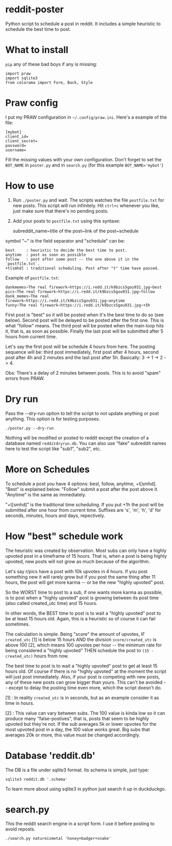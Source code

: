 # reddit-poster
Python script to schedule a post in reddit. It includes a simple heuristic to schedule the best time to post.

# What to install

`pip` any of these bad boys if any is missing:

    import praw
    import sqlite3
    from colorama import Fore, Back, Style

# Praw config

I put my PRAW configuration in `~/.config/praw.ini`. Here's a example of the file:

    [mybot]
    client_id=
    client_secret=
    password=
    username=

Fill the missing values with your own configuration. Don't forget to set the `BOT_NAME`
in `poster.py` and in `search.py` (for this example `BOT_NAME='mybot'`)

# How to use

1) Run `./poster.py` and wait. The scripts watches the file `postfile.txt` for new posts.
This script will run infinitely. Hit `ctrl+c` whenever you like, just make sure that there's
no pending posts.

2) Add your posts to `postfile.txt` using this syntaxe:

    subreddit_name\~title of the post\~link of the post\~schedule

symbol "\~" is the field separator and "schedule" can be:

    best     : heuristic to decide the best time to post.
    anytime  : post as soon as possible
    follow   : post after some post -- the one above it in the `postfile.txt`.
    +t[smhd] : traditional scheduling. Post after "t" time have passed.

Example of `postfile.txt`:

    dankmemes~The real firework~https://i.redd.it/k9bzcs5gou931.jpg~best
    pics~The real firework~https://i.redd.it/k9bzcs5gou931.jpg~follow
    dank_memes~The real firework~https://i.redd.it/k9bzcs5gou931.jpg~anytime
    funny~The real firework~https://i.redd.it/k9bzcs5gou931.jpg~+5h

First post is "best" so it will be posted when it's the best time to do so (see below).
Second post will be delayed to be posted after the first one. This is what "follow" means.
The third post will be posted when the main loop hits it, that is, as soon as possible.
Finally the last post will be submitted after 5 hours from current time.

Let's say the first post will be schedule 4 hours from here. The posting sequence will
be: third post immediately, first post after 4 hours, second post after 4h and 2 minutes and
the last post after 5h. Basically: 3 -> 1 -> 2 -> 4.

Obs: There's a delay of 2 minutes between posts. This is to avoid "spam" errors from PRAW.

# Dry run

Pass the --dry-run option to tell the script to not update anything or post anything. This option
is for testing purposes.

    ./poster.py --dry-run

Nothing will be modified or posted to reddit except the creation of a database named
`redditdryrun.db`. You can also use "fake" subreddit names here to test the script like
"sub1", "sub2", etc.

# More on Schedules

To schedule a post you have 4 options: best, follow, anytime, +t[smhd]. "Best" is explained below.
"Follow" submit a post after the post above it. "Anytime" is the same as immediately.

"+t[smhd]" is the traditional time scheduling. If you put +1h the post will be submitted after
one hour from current time. Suffixes are 's', 'm', 'h', 'd' for seconds, minutes, hours and
days, repectively.

# How "best" schedule work

The heuristic was created by observation. Most subs can only have a highly
upvoted post in a timeframe of 15 hours. That is, when a post is being
highly upvoted, new posts will not grow as much because of the algorithm.

Let's say r/pics have a post with 10k upvotes in 4 hours. If you post something
new it will rarely grow but if you post the same thing after 11 hours, the
post will get more karma -- or be the new "highly upvoted" post.

So the WORST time to post to a sub, if one wants more karma as possible, is
to post when a "highly upvoted" post is growing between its post time (also called created\_utc time)
and 15 hours.

In other words, the BEST time to post is to wait a "highly upvoted" post to be at least 15
hours old. Again, this is a heuristic so of course it can fail sometimes.

The calculation is simple. Being "score" the amount of upvotes, IF `created_utc` [1] is below 15 hours AND
the division `score/created_utc` is above 100 [2], which means 100 upvotes per hour -- the minimum rate for
being considered a "highly upvoted" THEN schedule the post to `(15 - created_utc)` hours from now.

The best time to post is to wait a "highly upvoted" post to get at least 15 hours old. Of course if there
is no "highly upvoted" at the moment the script will just post immediately. Also, if your post is competing
with new posts, any of these new posts can grow bigger than yours. This can't be avoided -- except to delay
the posting time even more, which the script doesn't do.

[1] : In reality `created_utc` is in seconds, but as an example consider it as time in hours.

[2] : This value can vary between subs. The 100 value is kinda low so it can produce many "false-postives",
that is, posts that seem to be highly upvoted but they're not. If the sub averages 5k or lower upvotes
for the most upvoted post in a day, the 100 value works great. Big subs that averages 20k or more, this
value must be changed accordingly.

# Database 'reddit.db'

The DB is a file under sqlite3 format. Its schema is simple, just type:

    sqlite3 reddit.db '.schema'

To learn more about using sqlite3 in python just search it up in duckduckgo.

# search.py

This the reddit search engine in a script form. I use it before posting to avoid reposts.

    ./search.py natureismetal 'honey+badger+snake'
